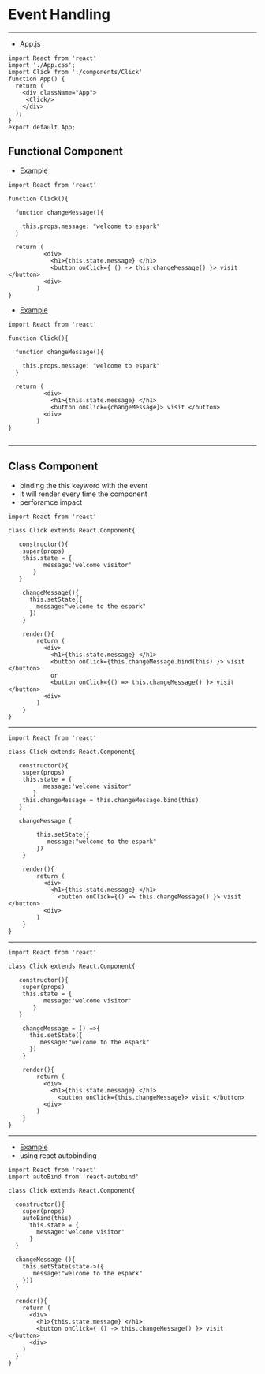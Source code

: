 # Event Handling 
--- 

* App.js 

```
import React from 'react'
import './App.css';
import Click from './components/Click'
function App() {
  return (
    <div className="App">
     <Click/>
    </div>
  );
}
export default App;
```

## Functional Component 
* [Example](https://github.com/adarshkumarsingh83/reactjs/tree/master/APPLICATIONS/reactjs-binding-event-handling)
```
import React from 'react'

function Click(){

  function changeMessage(){

    this.props.message: "welcome to espark"
  }

  return (
          <div>
            <h1>{this.state.message} </h1>
            <button onClick={ () -> this.changeMessage() }> visit </button>
          <div>
        )
}
```


* [Example](https://github.com/adarshkumarsingh83/reactjs/tree/master/APPLICATIONS/function-event-handler)

```
import React from 'react'

function Click(){

  function changeMessage(){

    this.props.message: "welcome to espark"
  }

  return (
          <div>
            <h1>{this.state.message} </h1>
            <button onClick={changeMessage}> visit </button>
          <div>
        )
}


```

--- 

## Class Component 
* binding the this keyword with the event 
* it will render every time the component 
* perforamce impact 
```
import React from 'react'

class Click extends React.Component{

   constructor(){
    super(props)
    this.state = {
          message:'welcome visitor'  
       }     
   }

    changeMessage(){
      this.setState({
        message:"welcome to the espark"
      })
    }

    render(){
        return (
          <div>
            <h1>{this.state.message} </h1>
            <button onClick={this.changeMessage.bind(this) }> visit </button>
            or
            <button onClick={() => this.changeMessage() }> visit </button>
          <div>
        )
    }
}

```
---

```
import React from 'react'

class Click extends React.Component{

   constructor(){
    super(props)
    this.state = {
          message:'welcome visitor'  
       }       
    this.changeMessage = this.changeMessage.bind(this)   
   }

   changeMessage {

        this.setState({
           message:"welcome to the espark"
        })
    }

    render(){
        return (
          <div>
            <h1>{this.state.message} </h1>
              <button onClick={() => this.changeMessage() }> visit </button>
          <div>
        )
    }
}

```

---

```
import React from 'react'

class Click extends React.Component{

   constructor(){
    super(props)
    this.state = {
          message:'welcome visitor'  
       }
   }

    changeMessage = () =>{
      this.setState({
         message:"welcome to the espark"
      })
    }

    render(){
        return (
          <div>
            <h1>{this.state.message} </h1>
              <button onClick={this.changeMessage}> visit </button>
          <div>
        )
    }
}

```

---

* [Example](https://github.com/adarshkumarsingh83/reactjs/tree/master/APPLICATIONS/class-event-handler)
* using react autobinding 
```
import React from 'react'
import autoBind from 'react-autobind'

class Click extends React.Component{

  constructor(){
   	super(props)
    autoBind(this)
	  this.state = {
	    message:'welcome visitor'  
	  }
  }

  changeMessage (){
    this.setState(state->({
       message:"welcome to the espark"
    }))
  }

  render(){
    return (
      <div>
        <h1>{this.state.message} </h1>
        <button onClick={ () -> this.changeMessage() }> visit </button>
      <div>
    )
  }
}

```
